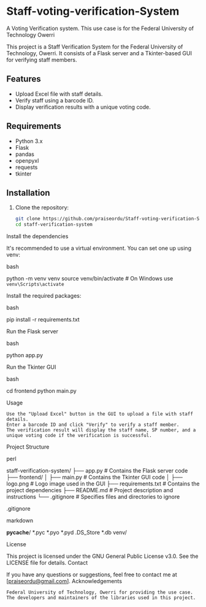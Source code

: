 # Staff-voting-verification-System
A Voting Verification system. This use case is for the Federal University of Technology Owerri

This project is a Staff Verification System for the Federal University of Technology, Owerri. It consists of a Flask server and a Tkinter-based GUI for verifying staff members.

## Features
- Upload Excel file with staff details.
- Verify staff using a barcode ID.
- Display verification results with a unique voting code.

## Requirements
- Python 3.x
- Flask
- pandas
- openpyxl
- requests
- tkinter

## Installation
1. Clone the repository:
   ```bash
   git clone https://github.com/praiseordu/Staff-voting-verification-System.git
   cd staff-verification-system
Install the dependencies

It's recommended to use a virtual environment. You can set one up using venv:

bash

python -m venv venv
source venv/bin/activate  # On Windows use `venv\Scripts\activate`

Install the required packages:

bash

pip install -r requirements.txt

Run the Flask server

bash

python app.py

Run the Tkinter GUI

bash

cd frontend
python main.py

Usage

    Use the "Upload Excel" button in the GUI to upload a file with staff details.
    Enter a barcode ID and click "Verify" to verify a staff member.
    The verification result will display the staff name, SP number, and a unique voting code if the verification is successful.

Project Structure

perl

staff-verification-system/
├── app.py                     # Contains the Flask server code
├── frontend/
│   ├── main.py                # Contains the Tkinter GUI code
│   ├── logo.png               # Logo image used in the GUI
├── requirements.txt           # Contains the project dependencies
├── README.md                  # Project description and instructions
└── .gitignore                 # Specifies files and directories to ignore

.gitignore

markdown

__pycache__/
*.pyc
*.pyo
*.pyd
.DS_Store
*.db
venv/

License

This project is licensed under the GNU General Public License v3.0. See the LICENSE file for details.
Contact

If you have any questions or suggestions, feel free to contact me at [praiseordu@gmail.com].
Acknowledgements

    Federal University of Technology, Owerri for providing the use case.
    The developers and maintainers of the libraries used in this project.
